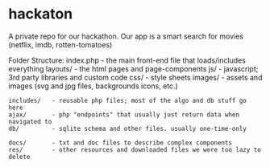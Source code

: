 hackaton
========

A private repo for our hackathon.
Our app is a smart search for movies (netflix, imdb, rotten-tomatoes)

Folder Structure:
	index.php	- the main front-end file that loads/includes everything
	layouts/	- the html pages and page-components
	js/			- javascript; 3rd party libraries and custom code
	css/		- style sheets
	images/		- assets and images (svg and jpg files, backgrounds icons, etc.)

	includes/	- reusable php files; most of the algo and db stuff go here
	ajax/		- php "endpoints" that usually just return data when navigated to
	db/			- sqlite schema and other files. usually one-time-only

	docs/		- txt and doc files to describe complex components
	res/		- other resources and downloaded files we were too lazy to delete

